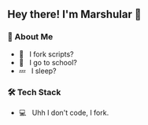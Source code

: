 <h2> Hey there! I'm Marshular 👋</h2>
<!-- <a href="https://discord.com/users/727705186407153724">
  <img src="https://lanyard-profile-readme.vercel.app/api/727705186407153724?hideTimestamp=true&idleMessage=Not%20listening%20to%20anything%20at%20the%20moment..." align="right" />
</a> -->
<!--<img align="center" src="https://github-readme-stats.vercel.app/api?username=WLVF&include_all_commits=true&count_private=true&show_icons=true&line_height=20&title_color=FFFFFF&icon_color=87ceeb&text_color=FFFFFF&bg_color=0,1a1c1f,1a1c1f" alt="WLVF's Github Stats" align="right">-->

<h3> 🦧 About Me </h3>

- 🍴 &nbsp; I fork scripts?
- 🏫 &nbsp; I go to school?
- 💤 &nbsp; I sleep?

<h3>🛠 Tech Stack</h3>

- 💻 &nbsp; Uhh I don't code, I fork.
